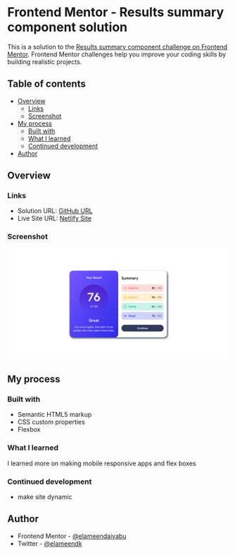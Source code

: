 # Frontend Mentor - Results summary component solution

This is a solution to the [Results summary component challenge on Frontend Mentor](https://www.frontendmentor.io/challenges/results-summary-component-CE_K6s0maV). Frontend Mentor challenges help you improve your coding skills by building realistic projects.

## Table of contents

- [Overview](#overview)
  - [Links](#links)
  - [Screenshot](#screenshot)
- [My process](#my-process)
  - [Built with](#built-with)
  - [What I learned](#what-i-learned)
  - [Continued development](#continued-development)
- [Author](#author)

## Overview

### Links

- Solution URL: [GitHub URL](https://github.com/elameendaiyabu/Result-Summary-Site.git)
- Live Site URL: [Netlify Site](https://result-summary-site1.netlify.app/)

### Screenshot

<!-- ![Screenshot of Finished Product](./images/result-summary-screenshot.png) -->

![screenshot](result-summary-screenshot.png)

## My process

### Built with

- Semantic HTML5 markup
- CSS custom properties
- Flexbox

### What I learned

I learned more on making mobile responsive apps and flex boxes

### Continued development

- make site dynamic

## Author

- Frontend Mentor -
  [@elameendaiyabu](https://www.frontendmentor.io/profile/elameendaiyabu)
- Twitter - [@elameendk](https://www.twitter.com/elameendk)
